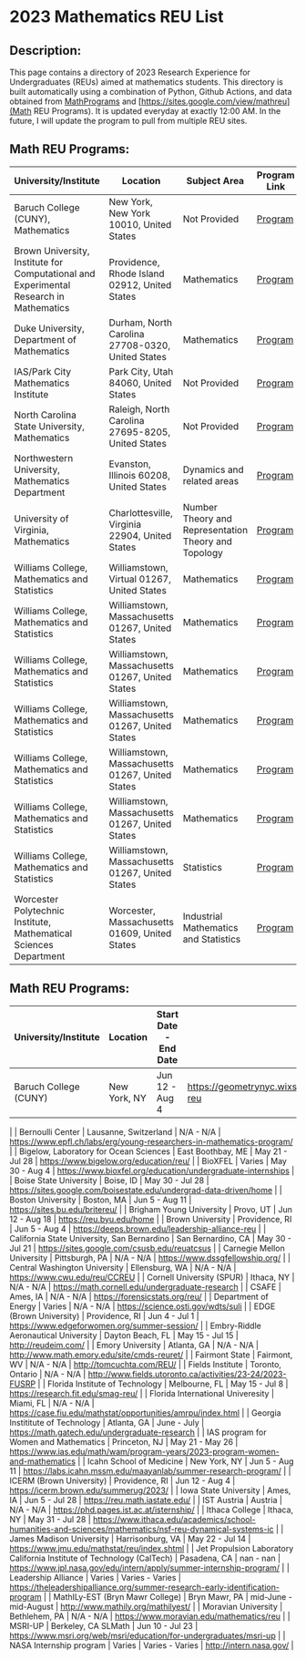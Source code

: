 # 2023 Mathematics REU List
## Description: 
This page contains a directory of 2023 Research Experience for Undergraduates (REUs) aimed at mathematics students. This directory is built automatically using a combination of Python, Github Actions, and data obtained from [MathPrograms](https://www.mathprograms.org) and [https://sites.google.com/view/mathreu](Math REU Programs). It is updated everyday at exactly 12:00 AM. In the future, I will update the program to pull from multiple REU sites.
 ## Math REU Programs: 
| University/Institute | Location | Subject Area | Program Link | Application Link | Deadline |
| -------------------- | -------- | ------------ | ------------ | ---------------- | -------- |
| Baruch College (CUNY), Mathematics  | New York, New York 10010, United States  | Not Provided | [Program](https://geometrynyc.wixsite.com/home/combinatorics-reu) | [Apply](https://www.mathprograms.org/db/82/1371/apply) | 2023/02/15 11:59PM | 
| Brown University, Institute for Computational and Experimental Research in Mathematics  | Providence, Rhode Island 02912, United States  | Mathematics | [Program](https://icerm.brown.edu/summerug/2023) | [Apply](https://www.mathprograms.org/db/ICERM/1339/apply) | Not Provided | 
| Duke University, Department of Mathematics  | Durham, North Carolina 27708-0320, United States  | Mathematics | [Program](http://math.duke.edu/undergraduate/pruv) | [Apply](https://www.mathprograms.org/db/Duke/1337/apply) | Not Provided | 
| IAS/Park City Mathematics Institute  | Park City, Utah 84060, United States  | Not Provided | [Program](https://ias.edu/pcmi) | [Apply](https://www.mathprograms.org/db/PCMI/1366/apply) | 2023/01/31 11:59PM | 
| North Carolina State University, Mathematics  | Raleigh, North Carolina 27695-8205, United States  | Not Provided | [Program](https://drums.wordpress.ncsu.edu/) | [Apply](https://www.mathprograms.org/db/NCSU/1361/apply) | 2023/02/15 11:59PM | 
| Northwestern University, Mathematics Department  | Evanston, Illinois 60208, United States  | Dynamics and related areas | [Program](https://sites.northwestern.edu/dynamicsrtg/reu-summer-2023/) | [Apply](https://www.mathprograms.org/db/68/1372/apply) | 2023/02/10 11:59PM | 
| University of Virginia, Mathematics  | Charlottesville, Virginia 22904, United States  | Number Theory and Representation Theory and Topology | [Program](https://uva.theopenscholar.com/reu/program) | [Apply](https://www.mathprograms.org/db/114/1309/apply) | 2023/02/15 11:59PM | 
| Williams College, Mathematics and Statistics  | Williamstown, Virtual 01267, United States  | Mathematics | [Program](https://geometrynyc.wixsite.com/polymathreu) | [Apply](https://www.mathprograms.org/db/SMALLREU/1352/apply) | 2023/04/03 11:59PM | 
| Williams College, Mathematics and Statistics  | Williamstown, Massachusetts 01267, United States  | Mathematics | [Program](http://math.williams.edu/small/) | [Apply](https://www.mathprograms.org/db/SMALLREU/1353/apply) | 2023/02/10 11:59PM | 
| Williams College, Mathematics and Statistics  | Williamstown, Massachusetts 01267, United States  | Mathematics | [Program](http://math.williams.edu/small/) | [Apply](https://www.mathprograms.org/db/SMALLREU/1357/apply) | 2023/02/01 11:59PM | 
| Williams College, Mathematics and Statistics  | Williamstown, Massachusetts 01267, United States  | Mathematics | [Program](http://math.williams.edu/small/) | [Apply](https://www.mathprograms.org/db/SMALLREU/1360/apply) | 2023/02/01 11:59PM | 
| Williams College, Mathematics and Statistics  | Williamstown, Massachusetts 01267, United States  | Mathematics | [Program](http://math.williams.edu/small/) | [Apply](https://www.mathprograms.org/db/SMALLREU/1355/apply) | 2023/02/01 11:59PM | 
| Williams College, Mathematics and Statistics  | Williamstown, Massachusetts 01267, United States  | Mathematics | [Program](http://math.williams.edu/small/) | [Apply](https://www.mathprograms.org/db/SMALLREU/1354/apply) | 2023/02/01 11:59PM | 
| Williams College, Mathematics and Statistics  | Williamstown, Massachusetts 01267, United States  | Statistics | [Program](http://math.williams.edu/small/) | [Apply](https://www.mathprograms.org/db/SMALLREU/1356/apply) | 2023/02/01 11:59PM | 
| Worcester Polytechnic Institute, Mathematical Sciences Department  | Worcester, Massachusetts 01609, United States  | Industrial Mathematics and Statistics | [Program](http://www.wpi.edu/+CIMSREU) | [Apply](https://www.mathprograms.org/db/86/1370/apply) | (posted 2022/11/01, listed until 2023/05/01) | 

 ## Math REU Programs: 
| University/Institute | Location | Start Date - End Date | Link |
| -------------------- | -------- | --------------------- | ---- |
| Baruch College (CUNY) | New York, NY | Jun 12 - Aug 4 | https://geometrynyc.wixsite.com/home/combinatorics-reu
 | 
| Bernoulli Center | Lausanne, Switzerland | N/A - N/A | https://www.epfl.ch/labs/erg/young-researchers-in-mathematics-program/ | 
| Bigelow, Laboratory for Ocean Sciences | East Boothbay, ME | May 21 - Jul 28 | https://www.bigelow.org/education/reu/ | 
| BioXFEL | Varies | May 30 - Aug 4 | https://www.bioxfel.org/education/undergraduate-internships | 
| Boise State University | Boise, ID | May 30 - Jul 28 | https://sites.google.com/boisestate.edu/undergrad-data-driven/home | 
| Boston University | Boston, MA | Jun 5 - Aug 11 | https://sites.bu.edu/britereu/ | 
| Brigham Young University | Provo, UT | Jun 12 - Aug 18 | https://reu.byu.edu/home | 
| Brown University | Providence, RI | Jun 5 - Aug 4 | https://deeps.brown.edu/leadership-alliance-reu | 
| California State University, San Bernardino | San Bernardino, CA | May 30 - Jul 21 | https://sites.google.com/csusb.edu/reuatcsus | 
| Carnegie Mellon University | Pittsburgh, PA | N/A - N/A | https://www.dssgfellowship.org/ | 
| Central Washington University | Ellensburg, WA | N/A - N/A | https://www.cwu.edu/reu/CCREU | 
| Cornell University (SPUR) | Ithaca, NY | N/A - N/A | https://math.cornell.edu/undergraduate-research | 
| CSAFE | Ames, IA | N/A - N/A | https://forensicstats.org/reu/ | 
| Department of Energy | Varies | N/A - N/A | https://science.osti.gov/wdts/suli | 
| EDGE (Brown University) | Providence, RI | Jun 4 - Jul 1 | https://www.edgeforwomen.org/summer-session/ | 
| Embry-Riddle Aeronautical University | Dayton Beach, FL | May 15 - Jul 15 | http://reudeim.com/ | 
| Emory University | Atlanta, GA | N/A - N/A | http://www.math.emory.edu/site/cmds-reuret/ | 
| Fairmont State | Fairmont, WV | N/A - N/A | http://tomcuchta.com/REU/ | 
| Fields Institute  | Toronto, Ontario | N/A - N/A | http://www.fields.utoronto.ca/activities/23-24/2023-FUSRP | 
| Florida Institute of Technology | Melbourne, FL | May 15 - Jul 8 | https://research.fit.edu/smag-reu/ | 
| Florida International Univeresity | Miami, FL | N/A - N/A | https://case.fiu.edu/mathstat/opportunities/amrpu/index.html | 
| Georgia Instititute of Technology | Atlanta, GA | June - July | https://math.gatech.edu/undergraduate-research | 
| IAS program for Women and Mathematics | Princeton, NJ | May 21 - May 26 | https://www.ias.edu/math/wam/program-years/2023-program-women-and-mathematics
 | 
| Icahn School of Medicine | New York, NY | Jun 5 - Aug 11 | https://labs.icahn.mssm.edu/maayanlab/summer-research-program/ | 
| ICERM (Brown University) | Providence, RI | Jun 12 - Aug 4 | https://icerm.brown.edu/summerug/2023/ | 
| Iowa State University | Ames, IA | Jun 5 - Jul 28 | https://reu.math.iastate.edu/ | 
| IST Austria | Austria | N/A - N/A | https://phd.pages.ist.ac.at/isternship/ | 
| Ithaca College | Ithaca, NY | May 31 - Jul 28 | https://www.ithaca.edu/academics/school-humanities-and-sciences/mathematics/nsf-reu-dynamical-systems-ic | 
| James Madison University | Harrisonburg, VA | May 22 - Jul 14 | https://www.jmu.edu/mathstat/reu/index.shtml | 
| Jet Propulsion Laboratory
California Institute of Technology (CalTech) | Pasadena, CA | nan - nan | https://www.jpl.nasa.gov/edu/intern/apply/summer-internship-program/ | 
| Leadership Alliance | Varies | Varies - Varies | https://theleadershipalliance.org/summer-research-early-identification-program | 
| MathILy-EST (Bryn Mawr College) | Bryn Mawr, PA | mid-June - mid-August | http://www.mathily.org/mathilyest/ | 
| Moravian University | Bethlehem, PA | N/A - N/A | https://www.moravian.edu/mathematics/reu | 
| MSRI-UP | Berkeley, CA
SLMath | Jun 10 - Jul 23 | https://www.msri.org/web/msri/education/for-undergraduates/msri-up | 
| NASA Internship program | Varies | Varies - Varies | http://intern.nasa.gov/ | 
